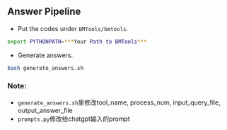 
## Answer Pipeline

- Put the codes under `BMTools/bmtools`.
```bash
export PYTHONPATH=***Your Path to BMTools***
```

- Generate answers.
```bash
bash generate_answers.sh
```

### Note:
- `generate_answers.sh`里修改tool_name, process_num, input_query_file, output_answer_file
- `prompts.py`修改给chatgpt输入的prompt
